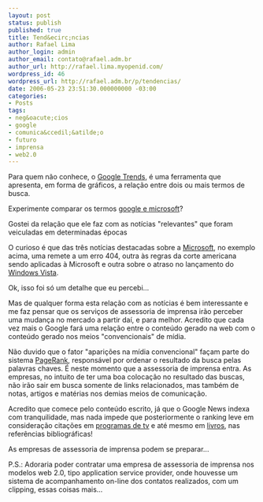```yaml
---
layout: post
status: publish
published: true
title: Tend&ecirc;ncias
author: Rafael Lima
author_login: admin
author_email: contato@rafael.adm.br
author_url: http://rafael.lima.myopenid.com/
wordpress_id: 46
wordpress_url: http://rafael.adm.br/p/tendencias/
date: 2006-05-23 23:51:30.000000000 -03:00
categories:
- Posts
tags:
- neg&oacute;cios
- google
- comunica&ccedil;&atilde;o
- futuro
- imprensa
- web2.0
---
```

Para quem n&atilde;o conhece, o <a title="Visitar o Google Trends (nova janela)" target="_blank" href="http://www.google.com/trends">Google Trends</a>, &eacute; uma ferramenta que apresenta, em forma de gr&aacute;ficos, a rela&ccedil;&atilde;o entre dois ou mais termos de busca.

Experimente comparar os termos <a title="Compara&ccedil;&atilde;o entre google e microsoft (nova janela)" target="_blank" href="http://google.com/trends?q=google%2Cmicrosoft&ctab=0&geo=all&date=all">google e microsoft</a>?

Gostei da rela&ccedil;&atilde;o que ele faz com as not&iacute;cias "relevantes" que foram veiculadas em determinadas &eacute;pocas

O curioso &eacute; que das tr&ecirc;s not&iacute;cias destacadas sobre a <a title="Site da Microsoft (nova janela)" target="_blank" href="http://www.microsoft.com">Microsoft</a>, no exemplo acima, uma remete a um erro 404, outra &agrave;s regras da corte americana sendo aplicadas &agrave; Microsoft e outra sobre o atraso no lan&ccedil;amento do <a target="_blank" title="Windows Vista - em ingl&ecirc;s (nova janela)" href="http://www.microsoft.com/windowsvista/default.aspx">Windows Vista</a>.

Ok, isso foi s&oacute; um detalhe que eu percebi...

Mas de qualquer forma esta rela&ccedil;&atilde;o com as not&iacute;cias &eacute; bem interessante e me faz pensar que os servi&ccedil;os de assessoria de imprensa ir&atilde;o perceber uma mudan&ccedil;a no mercado a partir da&iacute;, e para melhor. Acredito que cada vez mais o Google far&aacute; uma rela&ccedil;&atilde;o entre o conte&uacute;do gerado na web com o conte&uacute;do gerado nos meios "convencionais" de m&iacute;dia.

N&atilde;o duvido que o fator "apari&ccedil;&otilde;es na m&iacute;dia convencional" fa&ccedil;am parte do sistema <a title="PageRank explained - em ingl&ecirc;s (nova janela)" target="_blank" href="http://www.webworkshop.net/pagerank.html">PageRank</a>, respons&aacute;vel por ordenar o resultado da busca pelas palavras chaves.
&Eacute; neste momento que a assessoria de imprensa entra. As empresas, no intuito de ter uma boa coloca&ccedil;&atilde;o no resultado das buscas, n&atilde;o ir&atilde;o sair em busca somente de links relacionados, mas tamb&eacute;m de notas, artigos e mat&eacute;rias nos demias meios de comunica&ccedil;&atilde;o.

Acredito que comece pelo conte&uacute;do escrito, j&aacute; que o Google News indexa com tranquilidade, mas nada impede que posteriormente o ranking leve em considera&ccedil;&atilde;o cita&ccedil;&otilde;es em <a title="TV Shows em Google Video (nova janela)" target="_blank" href="http://video.google.com/videosearch?q=type%3Atvshow">programas de tv</a> e at&eacute; mesmo em <a title="Google Books" target="_blank" href="http://books.google.com/">livros</a>, nas refer&ecirc;ncias bibliogr&aacute;ficas!

As empresas de assessoria de imprensa podem se preparar...

P.S.: Adoraria poder contratar uma empresa de assessoria de imprensa nos modelos web 2.0, tipo application service provider, onde houvesse um sistema de acompanhamento on-line dos contatos realizados, com um clipping, essas coisas mais...
